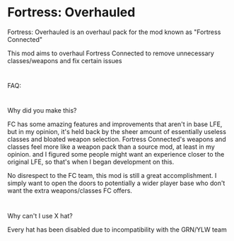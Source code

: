 # Fortress: Overhauled

Fortress: Overhauled is an overhaul pack for the mod known as "Fortress Connected"

This mod aims to overhaul Fortress Connected to remove unnecessary classes/weapons and fix certain issues

#

FAQ:

#

Why did you make this?

FC has some amazing features and improvements that aren't in base LFE, but in my opinion, it's held back by the sheer amount of essentially useless classes and bloated weapon selection.
Fortress Connected's weapons and classes feel more like a weapon pack than a source mod, at least in my opinion. and I figured some people might want an experience closer to the original LFE, so that's when I began development on this.

No disrespect to the FC team, this mod is still a great accomplishment. I simply want to open the doors to potentially a wider player base who don't want the extra weapons/classes FC offers.

#

Why can't I use X hat?

Every hat has been disabled due to incompatibility with the GRN/YLW team


